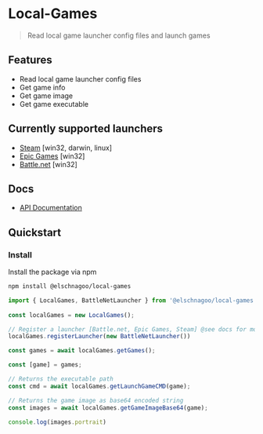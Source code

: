 # Local-Games

> Read local game launcher config files and launch games


## Features

- Read local game launcher config files
- Get game info
- Get game image
- Get game executable


## Currently supported launchers
- [Steam](https://store.steampowered.com/) [win32, darwin, linux]
- [Epic Games](https://www.epicgames.com/) [win32]
- [Battle.net](https://www.blizzard.com/) [win32]

## Docs
- [API Documentation](https://elschnagoo.github.io/local-games/)

## Quickstart

### Install
Install the package via npm
```bash
npm install @elschnagoo/local-games
```

```ts
import { LocalGames, BattleNetLauncher } from '@elschnagoo/local-games';
 
const localGames = new LocalGames();

// Register a launcher [Battle.net, Epic Games, Steam] @see docs for more info
localGames.registerLauncher(new BattleNetLauncher())

const games = await localGames.getGames();

const [game] = games;

// Returns the executable path
const cmd = await localGames.getLaunchGameCMD(game);

// Returns the game image as base64 encoded string
const images = await localGames.getGameImageBase64(game);

console.log(images.portrait)

```

